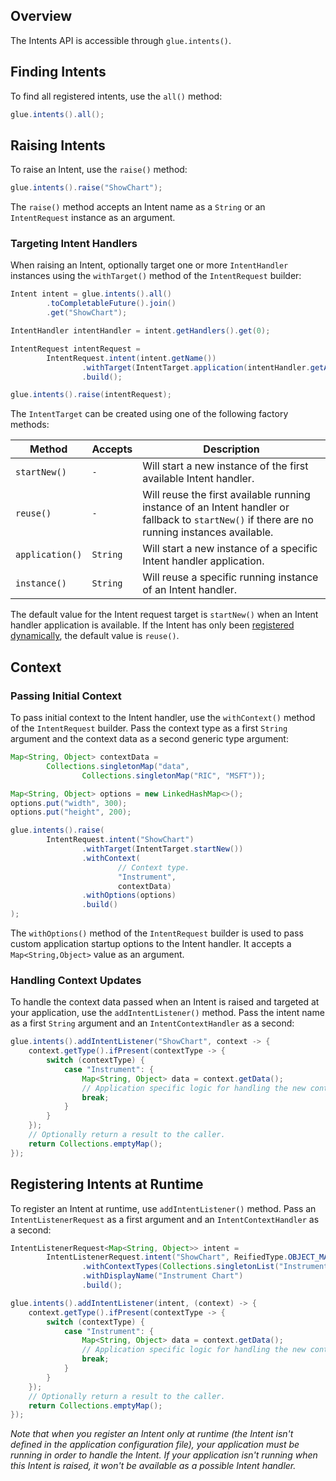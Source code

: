 ## Overview

<glue42 name="addClass" class="colorSection" element="p" text="Available since Glue42 Enterprise 3.12">

The Intents API is accessible through `glue.intents()`.

## Finding Intents

To find all registered intents, use the `all()` method:

```java
glue.intents().all();
```

## Raising Intents

To raise an Intent, use the `raise()` method:

```java
glue.intents().raise("ShowChart");
```

The `raise()` method accepts an Intent name as a `String` or an `IntentRequest` instance as an argument.

### Targeting Intent Handlers

When raising an Intent, optionally target one or more `IntentHandler` instances using the `withTarget()` method of the `IntentRequest` builder:

```java
Intent intent = glue.intents().all()
        .toCompletableFuture().join()
        .get("ShowChart");

IntentHandler intentHandler = intent.getHandlers().get(0);

IntentRequest intentRequest =
        IntentRequest.intent(intent.getName())
                .withTarget(IntentTarget.application(intentHandler.getApplicationName()))
                .build();

glue.intents().raise(intentRequest);
```

The `IntentTarget` can be created using one of the following factory methods:

| Method | Accepts | Description |
|--------|---------|-------------|
| `startNew()` | `-` | Will start a new instance of the first available Intent handler. |
| `reuse()` | `-` | Will reuse the first available running instance of an Intent handler or fallback to `startNew()` if there are no running instances available. |
| `application()` | `String` | Will start a new instance of a specific Intent handler application. |
| `instance()` | `String` | Will reuse a specific running instance of an Intent handler. |

The default value for the Intent request target is `startNew()` when an Intent handler application is available. If the Intent has only been [registered dynamically](#registering_intents_at_runtime), the default value is `reuse()`.

## Context

### Passing Initial Context

To pass initial context to the Intent handler, use the `withContext()` method of the `IntentRequest` builder. Pass the context type as a first `String` argument and the context data as a second generic type argument:

```java
Map<String, Object> contextData =
        Collections.singletonMap("data",
                Collections.singletonMap("RIC", "MSFT"));

Map<String, Object> options = new LinkedHashMap<>();
options.put("width", 300);
options.put("height", 200);

glue.intents().raise(
        IntentRequest.intent("ShowChart")
                .withTarget(IntentTarget.startNew())
                .withContext(
                        // Context type.
                        "Instrument",
                        contextData)
                .withOptions(options)
                .build()
);
```

The `withOptions()` method of the `IntentRequest` builder is used to pass custom application startup options to the Intent handler. It accepts a `Map<String,Object>` value as an argument.

### Handling Context Updates

To handle the context data passed when an Intent is raised and targeted at your application, use the `addIntentListener()` method. Pass the intent name as a first `String` argument and an `IntentContextHandler` as a second:

```java
glue.intents().addIntentListener("ShowChart", context -> {
    context.getType().ifPresent(contextType -> {
        switch (contextType) {
            case "Instrument": {
                Map<String, Object> data = context.getData();
                // Application specific logic for handling the new context data.
                break;
            }
        }
    });
    // Optionally return a result to the caller.
    return Collections.emptyMap();
});
```
## Registering Intents at Runtime

To register an Intent at runtime, use `addIntentListener()` method. Pass an `IntentListenerRequest` as a first argument and an `IntentContextHandler` as a second:

```java
IntentListenerRequest<Map<String, Object>> intent =
        IntentListenerRequest.intent("ShowChart", ReifiedType.OBJECT_MAP)
                .withContextTypes(Collections.singletonList("Instrument"))
                .withDisplayName("Instrument Chart")
                .build();

glue.intents().addIntentListener(intent, (context) -> {
    context.getType().ifPresent(contextType -> {
        switch (contextType) {
            case "Instrument": {
                Map<String, Object> data = context.getData();
                // Application specific logic for handling the new context data.
                break;
            }
        }
    });
    // Optionally return a result to the caller.
    return Collections.emptyMap();
});
```

*Note that when you register an Intent only at runtime (the Intent isn't defined in the application configuration file), your application must be running in order to handle the Intent. If your application isn't running when this Intent is raised, it won't be available as a possible Intent handler.*